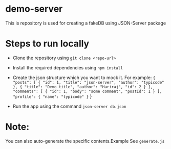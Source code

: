 # demo-server

This is repository is used for creating a fakeDB using JSON-Server package

# Steps to run locally
 * Clone the repository using
    `git clone <repo-url>`
    
 * Install the required dependencies using 
    `npm install`
    
 * Create the json structure which you want to mock it.
    For example:
    `{
  "posts": [
    {
      "id": 1,
      "title": "json-server",
      "author": "typicode"
    },
    {
      "title": "Demo title",
      "author": "Hariraj",
      "id": 2
    }
  ],
  "comments": [
    {
      "id": 1,
      "body": "some comment",
      "postId": 1
    }
  ],
  "profile": {
    "name": "typicode"
  }`
}

 * Run the app using the command
    `json-server db.json`
    
 # Note: 
 You can also auto-generate the specific contents.Example See `generate.js`
